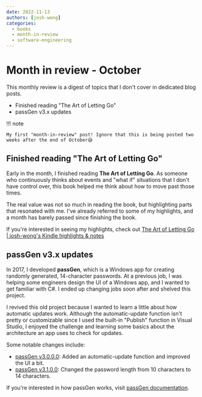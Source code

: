```yaml
---
date: 2022-11-13
authors: [josh-wong]
categories:
  - books
  - month-in-review
  - software-engineering
---
```


# Month in review - October

This monthly review is a digest of topics that I don't cover in dedicated blog posts.

- Finished reading "The Art of Letting Go"
- passGen v3.x updates

<!-- more -->

!!! note

    My first "month-in-review" post! Ignore that this is being posted two weeks after the end of October😅

## Finished reading "The Art of Letting Go"

Early in the month, I finished reading **The Art of Letting Go**. As someone who continuously thinks about events and "what if" situations that I don't have control over, this book helped me think about how to move past those times.

The real value was not so much in reading the book, but highlighting parts that resonated with me. I've already referred to some of my highlights, and a month has barely passed since finishing the book.

If you're interested in seeing my highlights, check out [The Art of Letting Go | josh-wong's Kindle highlights & notes](https://josh-wong.github.io/kindle-highlights-notes/The%20Art%20of%20Letting%20GO/)

## passGen v3.x updates

In 2017, I developed **passGen**, which is a Windows app for creating randomly generated, 14-character passwords. At a previous job, I was helping some engineers design the UI of a Windows app, and I wanted to get familiar with C#. I ended up changing jobs soon after and shelved this project.

I revived this old project because I wanted to learn a little about how automatic updates work. Although the automatic-update function isn't pretty or customizable since I used the built-in "Publish" function in Visual Studio, I enjoyed the challenge and learning some basics about the architecture an app uses to check for updates.

Some notable changes include:

- [passGen v3.0.0.0](https://github.com/josh-wong/passGen/releases/tag/v3.0.0): Added an automatic-update function and improved the UI a bit.
- [passGen v3.1.0.0](https://github.com/josh-wong/passGen/releases/tag/v3.1.0): Changed the password length from 10 characters to 14 characters.

If you're interested in how passGen works, visit [passGen documentation](https://josh-wong.github.io/passGen/).
